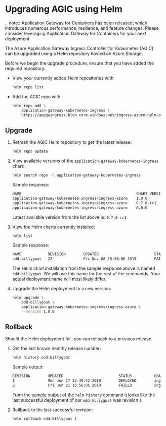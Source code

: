 # Upgrading AGIC using Helm

.. note::
    [Application Gateway for Containers](https://aka.ms/agc) has been released, which introduces numerous performance, resilience, and feature changes. Please consider leveraging Application Gateway for Containers for your next deployment.

The Azure Application Gateway Ingress Controller for Kubernetes (AGIC) can be upgraded
using a Helm repository hosted on Azure Storage.

Before we begin the upgrade procedure, ensure that you have added the required repository:

- View your currently added Helm repositories with:

    ```bash
    helm repo list
    ```

- Add the AGIC repo with:

    ```bash
    helm repo add \
        application-gateway-kubernetes-ingress \
        https://appgwingress.blob.core.windows.net/ingress-azure-helm-package/
    ```

## Upgrade

1. Refresh the AGIC Helm repository to get the latest release:

    ```bash
    helm repo update
    ```

1. View available versions of the `application-gateway-kubernetes-ingress` chart:

    ``` bash
    helm search repo -l application-gateway-kubernetes-ingress
    ```

    Sample response:

    ```bash
    NAME                                                    CHART VERSION   APP VERSION     DESCRIPTION
    application-gateway-kubernetes-ingress/ingress-azure    1.0.0           1.0.0           Use Azure Application Gateway as the ingress for an Azure...
    application-gateway-kubernetes-ingress/ingress-azure    0.7.0-rc1       0.7.0-rc1       Use Azure Application Gateway as the ingress for an Azure...
    application-gateway-kubernetes-ingress/ingress-azure    0.6.0           0.6.0           Use Azure Application Gateway as the ingress for an Azure...
    ```

    Latest available version from the list above is: `0.7.0-rc1`

1. View the Helm charts currently installed:

    ```bash
    helm list
    ```

    Sample response:

    ```bash
    NAME            REVISION        UPDATED                         STATUS  CHART                   APP VERSION     NAMESPACE
    odd-billygoat   22              Fri Nov 08 15:56:06 2019        FAILED  ingress-azure-1.0.0     1.0.0           default
    ```

    The Helm chart installation from the sample response above is named `odd-billygoat`. We will
    use this name for the rest of the commands. Your actual deployment name will most likely differ.

1. Upgrade the Helm deployment to a new version:

    ```bash
    helm upgrade \
        odd-billygoat \
        application-gateway-kubernetes-ingress/ingress-azure \
        --version 1.0.0
    ```

## Rollback

Should the Helm deployment fail, you can rollback to a previous release.

1. Get the last known healthy release number:

    ```bash
    helm history odd-billygoat
    ```

    Sample output:

    ```bash
    REVISION        UPDATED                         STATUS          CHART                   DESCRIPTION
    1               Mon Jun 17 13:49:42 2019        DEPLOYED        ingress-azure-0.6.0     Install complete
    2               Fri Jun 21 15:56:06 2019        FAILED          ingress-azure-xx        xxxx
    ```

    From the sample output of the `helm history` command it looks like the last successful deployment of our `odd-billygoat` was revision `1`

1. Rollback to the last successful revision:

    ```bash
    helm rollback odd-billygoat 1
    ```
